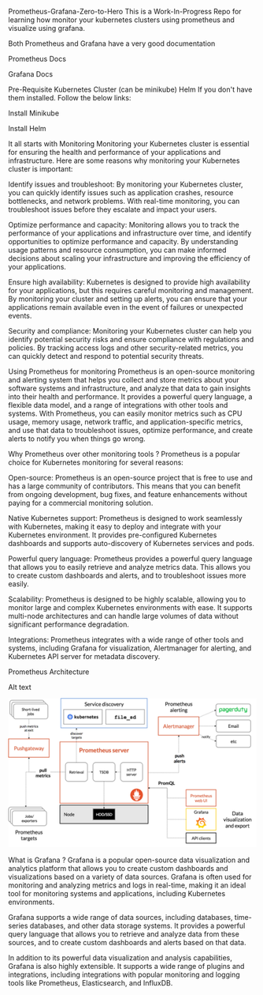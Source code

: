 Prometheus-Grafana-Zero-to-Hero
This is a Work-In-Progress Repo for learning how monitor your kubernetes clusters using prometheus and visualize using grafana.

Both Prometheus and Grafana have a very good documentation

Prometheus Docs

Grafana Docs

Pre-Requisite
Kubernetes Cluster (can be minikube)
Helm
If you don't have them installed. Follow the below links:

Install Minikube

Install Helm




It all starts with Monitoring
Monitoring your Kubernetes cluster is essential for ensuring the health and performance of your applications and infrastructure. Here are some reasons why monitoring your Kubernetes cluster is important:

Identify issues and troubleshoot: By monitoring your Kubernetes cluster, you can quickly identify issues such as application crashes, resource bottlenecks, and network problems. With real-time monitoring, you can troubleshoot issues before they escalate and impact your users.

Optimize performance and capacity: Monitoring allows you to track the performance of your applications and infrastructure over time, and identify opportunities to optimize performance and capacity. By understanding usage patterns and resource consumption, you can make informed decisions about scaling your infrastructure and improving the efficiency of your applications.

Ensure high availability: Kubernetes is designed to provide high availability for your applications, but this requires careful monitoring and management. By monitoring your cluster and setting up alerts, you can ensure that your applications remain available even in the event of failures or unexpected events.

Security and compliance: Monitoring your Kubernetes cluster can help you identify potential security risks and ensure compliance with regulations and policies. By tracking access logs and other security-related metrics, you can quickly detect and respond to potential security threats.




Using Prometheus for monitoring
Prometheus is an open-source monitoring and alerting system that helps you collect and store metrics about your software systems and infrastructure, and analyze that data to gain insights into their health and performance. It provides a powerful query language, a flexible data model, and a range of integrations with other tools and systems. With Prometheus, you can easily monitor metrics such as CPU usage, memory usage, network traffic, and application-specific metrics, and use that data to troubleshoot issues, optimize performance, and create alerts to notify you when things go wrong.




Why Prometheus over other monitoring tools ?
Prometheus is a popular choice for Kubernetes monitoring for several reasons:

Open-source: Prometheus is an open-source project that is free to use and has a large community of contributors. This means that you can benefit from ongoing development, bug fixes, and feature enhancements without paying for a commercial monitoring solution.

Native Kubernetes support: Prometheus is designed to work seamlessly with Kubernetes, making it easy to deploy and integrate with your Kubernetes environment. It provides pre-configured Kubernetes dashboards and supports auto-discovery of Kubernetes services and pods.

Powerful query language: Prometheus provides a powerful query language that allows you to easily retrieve and analyze metrics data. This allows you to create custom dashboards and alerts, and to troubleshoot issues more easily.

Scalability: Prometheus is designed to be highly scalable, allowing you to monitor large and complex Kubernetes environments with ease. It supports multi-node architectures and can handle large volumes of data without significant performance degradation.

Integrations: Prometheus integrates with a wide range of other tools and systems, including Grafana for visualization, Alertmanager for alerting, and Kubernetes API server for metadata discovery.




Prometheus Architecture


Alt text

![img.png](img.png)


What is Grafana ?
Grafana is a popular open-source data visualization and analytics platform that allows you to create custom dashboards and visualizations based on a variety of data sources. Grafana is often used for monitoring and analyzing metrics and logs in real-time, making it an ideal tool for monitoring systems and applications, including Kubernetes environments.

Grafana supports a wide range of data sources, including databases, time-series databases, and other data storage systems. It provides a powerful query language that allows you to retrieve and analyze data from these sources, and to create custom dashboards and alerts based on that data.

In addition to its powerful data visualization and analysis capabilities, Grafana is also highly extensible. It supports a wide range of plugins and integrations, including integrations with popular monitoring and logging tools like Prometheus, Elasticsearch, and InfluxDB.